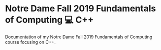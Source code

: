 # Notre Dame Fall 2019 Fundamentals of Computing :computer: C++

Documentation of my Notre Dame Fall 2019 Fundamentals of Computing course focusing on C++.

##
